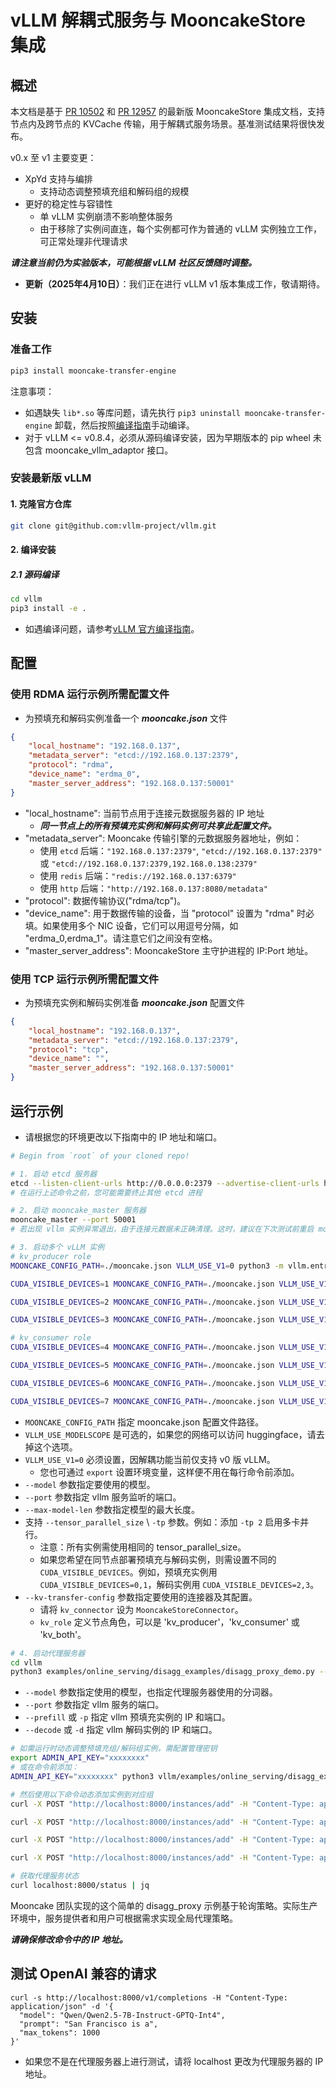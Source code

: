 # vLLM 解耦式服务与 MooncakeStore 集成

## 概述
本文档是基于 [PR 10502](https://github.com/vllm-project/vllm/pull/10502) 和 [PR 12957](https://github.com/vllm-project/vllm/pull/12957) 的最新版 MooncakeStore 集成文档，支持节点内及跨节点的 KVCache 传输，用于解耦式服务场景。基准测试结果将很快发布。

v0.x 至 v1 主要变更：
- XpYd 支持与编排
  - 支持动态调整预填充组和解码组的规模
- 更好的稳定性与容错性
  - 单 vLLM 实例崩溃不影响整体服务
  - 由于移除了实例间直连，每个实例都可作为普通的 vLLM 实例独立工作，可正常处理非代理请求

**_请注意当前仍为实验版本，可能根据 vLLM 社区反馈随时调整。_**
- **更新（2025年4月10日）**：我们正在进行 vLLM v1 版本集成工作，敬请期待。

## 安装
### 准备工作
```bash
pip3 install mooncake-transfer-engine
```

注意事项：
  - 如遇缺失 `lib*.so` 等库问题，请先执行 `pip3 uninstall mooncake-transfer-engine` 卸载，然后按照[编译指南](build.md)手动编译。
  - 对于 vLLM <= v0.8.4，必须从源码编译安装，因为早期版本的 pip wheel 未包含 mooncake_vllm_adaptor 接口。

### 安装最新版 vLLM
#### 1. 克隆官方仓库
```bash
git clone git@github.com:vllm-project/vllm.git
```
#### 2. 编译安装
##### 2.1 源码编译
```bash
cd vllm
pip3 install -e .
```
  - 如遇编译问题，请参考[vLLM 官方编译指南](https://docs.vllm.ai/en/latest/getting_started/installation/index.html)。

## 配置
### 使用 RDMA 运行示例所需配置文件

- 为预填充和解码实例准备一个 _**mooncake.json**_ 文件

```json
{
    "local_hostname": "192.168.0.137",
    "metadata_server": "etcd://192.168.0.137:2379",
    "protocol": "rdma",
    "device_name": "erdma_0",
    "master_server_address": "192.168.0.137:50001"
}
```
- "local_hostname": 当前节点用于连接元数据服务器的 IP 地址
  - **_同一节点上的所有预填充实例和解码实例可共享此配置文件。_**
- "metadata_server": Mooncake 传输引擎的元数据服务器地址，例如：
  - 使用 `etcd` 后端：`"192.168.0.137:2379"`, `"etcd://192.168.0.137:2379"` 或 `"etcd://192.168.0.137:2379,192.168.0.138:2379"`
  - 使用 `redis` 后端：`"redis://192.168.0.137:6379"`
  - 使用 `http` 后端：`"http://192.168.0.137:8080/metadata"`
- "protocol": 数据传输协议("rdma/tcp")。
- "device_name": 用于数据传输的设备，当 "protocol" 设置为 "rdma" 时必填。如果使用多个 NIC 设备，它们可以用逗号分隔，如 "erdma_0,erdma_1"。请注意它们之间没有空格。
- "master_server_address": MooncakeStore 主守护进程的 IP:Port 地址。

### 使用 TCP 运行示例所需配置文件

- 为预填充实例和解码实例准备 _**mooncake.json**_ 配置文件
```json
{
    "local_hostname": "192.168.0.137",
    "metadata_server": "etcd://192.168.0.137:2379",
    "protocol": "tcp",
    "device_name": "",
    "master_server_address": "192.168.0.137:50001"
}
```

## 运行示例
 - 请根据您的环境更改以下指南中的 IP 地址和端口。
```bash
# Begin from `root` of your cloned repo!

# 1. 启动 etcd 服务器
etcd --listen-client-urls http://0.0.0.0:2379 --advertise-client-urls http://localhost:2379
# 在运行上述命令之前，您可能需要终止其他 etcd 进程

# 2. 启动 mooncake_master 服务器
mooncake_master --port 50001
# 若出现 vllm 实例异常退出，由于连接元数据未正确清理。这时，建议在下次测试前重启 mooncake_master

# 3. 启动多个 vLLM 实例
# kv_producer role
MOONCAKE_CONFIG_PATH=./mooncake.json VLLM_USE_V1=0 python3 -m vllm.entrypoints.openai.api_server --model Qwen/Qwen2.5-7B-Instruct-GPTQ-Int4 --port 8100 --max-model-len 10000 --gpu-memory-utilization 0.8 --kv-transfer-config '{"kv_connector":"MooncakeStoreConnector","kv_role":"kv_producer"}'

CUDA_VISIBLE_DEVICES=1 MOONCAKE_CONFIG_PATH=./mooncake.json VLLM_USE_V1=0 python3 -m vllm.entrypoints.openai.api_server --model Qwen/Qwen2.5-7B-Instruct-GPTQ-Int4 --port 8101 --max-model-len 10000 --gpu-memory-utilization 0.8 --kv-transfer-config '{"kv_connector":"MooncakeStoreConnector","kv_role":"kv_producer"}'

CUDA_VISIBLE_DEVICES=2 MOONCAKE_CONFIG_PATH=./mooncake.json VLLM_USE_V1=0 python3 -m vllm.entrypoints.openai.api_server --model Qwen/Qwen2.5-7B-Instruct-GPTQ-Int4 --port 8102 --max-model-len 10000 --gpu-memory-utilization 0.8 --kv-transfer-config '{"kv_connector":"MooncakeStoreConnector","kv_role":"kv_producer"}'

CUDA_VISIBLE_DEVICES=3 MOONCAKE_CONFIG_PATH=./mooncake.json VLLM_USE_V1=0 python3 -m vllm.entrypoints.openai.api_server --model Qwen/Qwen2.5-7B-Instruct-GPTQ-Int4 --port 8103 --max-model-len 10000 --gpu-memory-utilization 0.8 --kv-transfer-config '{"kv_connector":"MooncakeStoreConnector","kv_role":"kv_producer"}'

# kv_consumer role
CUDA_VISIBLE_DEVICES=4 MOONCAKE_CONFIG_PATH=./mooncake.json VLLM_USE_V1=0 python3 -m vllm.entrypoints.openai.api_server --model Qwen/Qwen2.5-7B-Instruct-GPTQ-Int4 --port 8200 --max-model-len 10000 --gpu-memory-utilization 0.8 --kv-transfer-config '{"kv_connector":"MooncakeStoreConnector","kv_role":"kv_consumer"}'

CUDA_VISIBLE_DEVICES=5 MOONCAKE_CONFIG_PATH=./mooncake.json VLLM_USE_V1=0 python3 -m vllm.entrypoints.openai.api_server --model Qwen/Qwen2.5-7B-Instruct-GPTQ-Int4 --port 8201 --max-model-len 10000 --gpu-memory-utilization 0.8 --kv-transfer-config '{"kv_connector":"MooncakeStoreConnector","kv_role":"kv_consumer"}'

CUDA_VISIBLE_DEVICES=6 MOONCAKE_CONFIG_PATH=./mooncake.json VLLM_USE_V1=0 python3 -m vllm.entrypoints.openai.api_server --model Qwen/Qwen2.5-7B-Instruct-GPTQ-Int4 --port 8202 --max-model-len 10000 --gpu-memory-utilization 0.8 --kv-transfer-config '{"kv_connector":"MooncakeStoreConnector","kv_role":"kv_consumer"}'

CUDA_VISIBLE_DEVICES=7 MOONCAKE_CONFIG_PATH=./mooncake.json VLLM_USE_V1=0 python3 -m vllm.entrypoints.openai.api_server --model Qwen/Qwen2.5-7B-Instruct-GPTQ-Int4 --port 8203 --max-model-len 10000 --gpu-memory-utilization 0.8 --kv-transfer-config '{"kv_connector":"MooncakeStoreConnector","kv_role":"kv_consumer"}'
```

- `MOONCAKE_CONFIG_PATH` 指定 mooncake.json 配置文件路径。
- `VLLM_USE_MODELSCOPE` 是可选的，如果您的网络可以访问 huggingface，请去掉这个选项。
- `VLLM_USE_V1=0` 必须设置，因解耦功能当前仅支持 v0 版 vLLM。
  - 您也可通过 `export` 设置环境变量，这样便不用在每行命令前添加。
- `--model` 参数指定要使用的模型。
- `--port` 参数指定 vllm 服务监听的端口。
- `--max-model-len` 参数指定模型的最大长度。
- 支持 `--tensor_parallel_size` \ `-tp` 参数。例如：添加 `-tp 2` 启用多卡并行。
  - 注意：所有实例需使用相同的 tensor_parallel_size。
  - 如果您希望在同节点部署预填充与解码实例，则需设置不同的 `CUDA_VISIBLE_DEVICES`。例如，预填充实例用`CUDA_VISIBLE_DEVICES=0,1`，解码实例用 `CUDA_VISIBLE_DEVICES=2,3`。
- `--kv-transfer-config` 参数指定要使用的连接器及其配置。
  - 请将 `kv_connector` 设为 `MooncakeStoreConnector`。
  - `kv_role` 定义节点角色，可以是 'kv_producer'，'kv_consumer' 或 'kv_both'。

```bash
# 4. 启动代理服务器
cd vllm
python3 examples/online_serving/disagg_examples/disagg_proxy_demo.py --model Qwen/Qwen2.5-7B-Instruct-GPTQ-Int4 --prefill localhost:8100 localhost:8101  --decode localhost:8200 localhost:8201  --port 8000
```

- `--model` 参数指定使用的模型，也指定代理服务器使用的分词器。
- `--port` 参数指定 vllm 服务的端口。
- `--prefill` 或 `-p` 指定 vllm 预填充实例的 IP 和端口。
- `--decode` 或 `-d` 指定 vllm 解码实例的 IP 和端口。

```bash
# 如需运行时动态调整预填充组/解码组实例，需配置管理密钥
export ADMIN_API_KEY="xxxxxxxx"
# 或在命令前添加：
ADMIN_API_KEY="xxxxxxxx" python3 vllm/examples/online_serving/disagg_examples/disagg_demo.py --model Qwen/Qwen2.5-7B-Instruct-GPTQ-Int4 --prefill localhost:8100 localhost:8101  --decode localhost:8200 localhost:8201  --port 8000 --scheduling round_robin

# 然后使用以下命令动态添加实例到对应组
curl -X POST "http://localhost:8000/instances/add" -H "Content-Type: application/json" -H "X-API-Key: $ADMIN_API_KEY" -d '{"type": "prefill", "instance": "localhost:8102"}'

curl -X POST "http://localhost:8000/instances/add" -H "Content-Type: application/json" -H "X-API-Key: $ADMIN_API_KEY" -d '{"type": "prefill", "instance": "localhost:8103"}'

curl -X POST "http://localhost:8000/instances/add" -H "Content-Type: application/json" -H "X-API-Key: $ADMIN_API_KEY" -d '{"type": "decode", "instance": "localhost:8202"}'

curl -X POST "http://localhost:8000/instances/add" -H "Content-Type: application/json" -H "X-API-Key: $ADMIN_API_KEY" -d '{"type": "decode", "instance": "localhost:8203"}'

# 获取代理服务状态
curl localhost:8000/status | jq
```

Mooncake 团队实现的这个简单的 disagg_proxy 示例基于轮询策略。实际生产环境中，服务提供者和用户可根据需求实现全局代理策略。

**_请确保修改命令中的 IP 地址。_**


## 测试 OpenAI 兼容的请求
```
curl -s http://localhost:8000/v1/completions -H "Content-Type: application/json" -d '{
  "model": "Qwen/Qwen2.5-7B-Instruct-GPTQ-Int4",
  "prompt": "San Francisco is a",
  "max_tokens": 1000
}'
```
- 如果您不是在代理服务器上进行测试，请将 localhost 更改为代理服务器的 IP 地址。